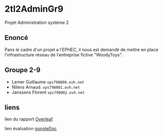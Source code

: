 # 2tl2AdminGr9
Projet Administration système 2

## Enoncé
Pans le cadre d'un projet a l'EPHEC, il nous est demandé de mettre en place l'infrastructure réseau de l'entreprise fictive "WoodyToys".

## Groupe 2-9

* Lemer Guillaume  `vps798000.ovh.net`
* Nilens Arnaud.   `vps798001.ovh.net`
* Janssens Florent `vps798002.ovh.net`

## liens
lien du rapport [Overleaf](https://www.overleaf.com/read/fsxszdmrpddk)

lien évaluation [googleDoc](https://docs.google.com/spreadsheets/d/1bX6_eiObLUtFMnWoalNhQwpon28-ZweBSGlTJwDpga8/edit?usp=sharing)
